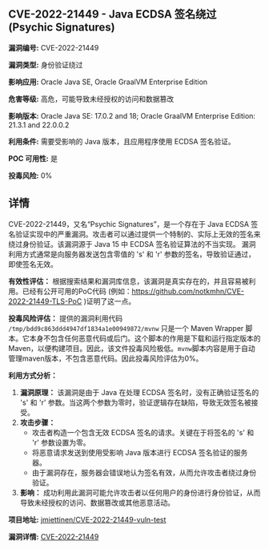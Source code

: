 ## CVE-2022-21449 - Java ECDSA 签名绕过 (Psychic Signatures)

**漏洞编号:** CVE-2022-21449

**漏洞类型:** 身份验证绕过

**影响应用:** Oracle Java SE, Oracle GraalVM Enterprise Edition

**危害等级:** 高危，可能导致未经授权的访问和数据篡改

**影响版本:** Oracle Java SE: 17.0.2 and 18; Oracle GraalVM Enterprise Edition: 21.3.1 and 22.0.0.2

**利用条件:** 需要受影响的 Java 版本，且应用程序使用 ECDSA 签名验证。

**POC 可用性:** 是

**投毒风险:** 0%

## 详情

CVE-2022-21449，又名“Psychic Signatures”，是一个存在于 Java ECDSA 签名验证实现中的严重漏洞。攻击者可以通过提供一个特制的、实际上无效的签名来绕过身份验证。该漏洞源于 Java 15 中 ECDSA 签名验证算法的不当实现。 漏洞利用方式通常是向服务器发送包含零值的 's' 和 'r' 参数的签名，导致验证通过，即使签名无效。

**有效性评估：** 根据搜索结果和漏洞库信息，该漏洞是真实存在的，并且容易被利用。已经有公开可用的PoC代码 (例如：https://github.com/notkmhn/CVE-2022-21449-TLS-PoC )证明了这一点。  

**投毒风险评估：** 提供的漏洞利用代码 `/tmp/bdd9c863ddd4947df1834a1e00949872/mvnw` 只是一个 Maven Wrapper 脚本。它本身不包含任何恶意代码或后门。这个脚本的作用是下载和运行指定版本的 Maven，以便构建项目。因此，该文件投毒风险极低。`mvnw`脚本内容是用于自动管理maven版本，不包含恶意代码。因此投毒风险评估为0%。

**利用方式分析：**

1.  **漏洞原理：**  该漏洞是由于 Java 在处理 ECDSA 签名时，没有正确验证签名的 's' 和 'r' 参数。当这两个参数为零时，验证逻辑存在缺陷，导致无效签名被接受。
2.  **攻击步骤：**
    *   攻击者构造一个包含无效 ECDSA 签名的请求。关键在于将签名的 's' 和 'r' 参数设置为零。
    *   将恶意请求发送到使用受影响 Java 版本进行 ECDSA 签名验证的服务器。
    *   由于漏洞存在，服务器会错误地认为签名有效，从而允许攻击者绕过身份验证。
3.  **影响：** 成功利用此漏洞可能允许攻击者以任何用户的身份进行身份验证，从而导致未经授权的访问、数据篡改或其他恶意活动。

**项目地址:** [jmiettinen/CVE-2022-21449-vuln-test](https://github.com/jmiettinen/CVE-2022-21449-vuln-test)

**漏洞详情:** [CVE-2022-21449](https://nvd.nist.gov/vuln/detail/CVE-2022-21449)